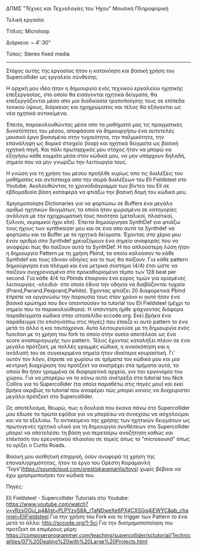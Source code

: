ΔΠΜΣ "Τέχνες και Τεχνολογίες του Ήχου"
Μουσική Πληροφορική 

Τελική εργασία 


Τίτλος: Microloop


Διάρκεια: ~ 4':30"


Τύπος: Stereo fixed media
_______________________

Στόχος αυτής της εργασίας ήταν η κατανόηση και βασική χρήση του Supercollider ως εργαλείο σύνθεσης. 

Η αρχική μου ιδέα ήταν η δημιουργία ενός τεχνικού εργαλείου ηχητικής επεξεργασίας, στο οποίο θα εισάγονται ηχητικά δείγματα, θα επεξεργάζονται μέσα απο μια 
διαδικασία τροποποίησης τους σε επίπεδα τονικού ύψους, διάρκειας και ηχοχρώματος και τέλος θα εξάγονται ως νέα ηχητικά αντικείμενα.

Έπειτα, παρακολουθώντας μέσα απο τα μαθήματά μας τις πραγματικές δυνατότητες του μέσου, αποφάσισα 
να δημιουργήσω ένα αυτοτελές μουσικό έργο βασισμένο στην τυχαιότητα, την παλμικότητα, την επανάληψη ως δομικό στοιχείο (loop) και ηχητικά δείγματα ως βασική 
ηχητική πηγή. Και πάλι πρωταρχικός μου στόχος ήταν να μπορώ να εξηγήσω κάθε κομμάτι μέσα στον κώδικά μου, να μην υπάρχουν δηλαδή, σημεία που να μην γνωρίζω 
την λειτουργία τους. 

Η γνώση για τη χρήση του μέσου προήλθε κυρίως απο τις διαλέξεις του μαθήματος και αντίστοιχα απο την σειρά διαλέξεων του Eli Fieldsteel στο Youtube.
Ακολουθώντας το χρονοδιάγραμμα των βίντεο του Eli σε εβδομαδιαία βάση κατάφερα να φτιάξω την βασική δομή του κώδικά μου.

Χρησιμοποίησα Dictionaries για να φορτώσω σε Buffers ένα μεγάλο αριθμό ηχητικών δειγμάτων, τα οποία ήταν χωρισμένα σε κατηγορίες ανάλογα με την ηχοχρωματική τους 
ποιότητα (μεταλικοί, πλαστικοί, ξύλινοι, κεραμικοί ήχοι κλπ).
Έπειτα δημιούργησα SynthDef για φτιάξω τους ήχους των synthesizer μου και σε ένα απο αυτά τα Synthdef να φορτώσω και τα Buffer με τα ηχητικά δείγματα.
Έχοντας στα χέρια μου έναν αριθμό σπο Synthdef χρειαζόμουν ένα σημείο αναφοράς που να αναφέρει πώς θα παίζουν αυτά τα SynthDef. Η πιο απλούστερη λύση ήταν 
η δημιουργία Pattern με τη χρήση Pbind, τα οποία καλούσαν το κάθε Synthdef και τους έδιναν οδηγίες για το πως θα παίξουν. 
Για κάθε pattern δημιούργησα ένα πλέγμα και ένα μετρικό σύστημα (4/4) έτσι ώστε να παίζουν συγχρονισμένα στο προκαθορισμένο τέμπο των 128 beat per second. 
Για κάθε 4/4 τα Pbinds έπαιρναν ένα εύρος τιμών για ορισμένες λειτουργίες -κλειδιά- στο οποίο έδινα την οδηγία να διαβάζονται τυχαία (Prand,Pwrand,Pexprand,Pwhite).
Έχοντας φτιάξει 20 διαφορετικά Pbind έπρεπε να οργανώσω την παρουσία τους στον χρόνο κι αυτό ήταν ένα βασικό ερώτημα που δεν απαντούσαν τα tutorial του Eli Fieldsteel 
(μέχρι το σημείο που τα παρακολούθησα). Η απάντηση ήρθε ψάχνοντας διάφορα παραδείγματα κώδικα στην ιστοσελίδα sccode.org. 
Εκεί βρήκα ένα παράδειγμα (το επισηνάπτω στις πηγές) που έπαιζε κι αυτό pattern το ένα μετά το άλλο ή και ταυτόχρονα. 
Αυτο λειτουργούσε με τη δημιουργία ενός function με τη χρήση του fork το οποίο στην ουσία αποτέλεσε ως ένα score αναπαραγωγής των pattern. 
Τέλος έχοντας καταλήξει πλέον σε ένα μεγάλο πρότζεκτ, με πολλές γραμμές κώδικα, η ανασκόπηση και η ανάλυσή του σε συγκεκριμένα σημεία ήταν ιδιαίτερα κουραστική.
Γι' αυτόν τον λόγο, έπρεπε να χωρίσω σε τμήματα τον κώδικά μου και μια κεντρική διαχείρηση του προτζεκτ να ανατρέχει στα τμήματα αυτά, τα οποία θα ήταν γραμμένα σε 
διαφορετικά αρχεία, για την εργονομία του χώρου. Για να μπορέρω να το κάνω αυτό ανέτρεξα στα tutorial του Nick Collins για το Supercollider (τα οποία παραθέτω στις πηγές μου)
και εκεί βρήκα ακριβώς το tutorial που αναφέρει πώς μπορεί κανείς να διαχειριστεί μεγάλα πρότζεκτ στο Supercollider. 

Ως αποτέλεσμα, θεωρώ, πως η δουλειά που έκανα πάνω στο Supercollider μου έδωσε τα πρώτα εφόδια για να μπορέσω να συνεχίσω να ασχολούμαι και να το εξελίσω.
Το αντικείμενο της χρήσης των ηχητικών δειγμάτων ως πρωτογενές ηχητικό υλικό για τη δημιουργία συνθέσεων στο 
Supercollider μπορεί να αποτελέσει τη βάση για περεταίρω αναζήτηση καθώς και επέκταση του ερευνητικού πλαισίου σε τομείς όπως το "microsound"
όπως το ορίζει ο Curtis Roads.

Βασική μου αισθητική επηρροή, όσον αναφορά τη χρήση της επαναληψημότητας, ήταν το έργο του Ορέστη Καραμανλή 'Toys'(https://soundcloud.com/orestiskaramanlis/toys)
χωρίς βέβαια να έχω χρησιμοποιήσει τον κώδικά του.

Πηγές:

Eli Fieldsteel - Supercollider Tutorials στο Youtube: https://www.youtube.com/watch?v=yRzsOOiJ_p4&list=PLPYzvS8A_rTaNDweXe6PX4CXSGq4iEWYC&ab_channel=EliFieldsteel
Για την χρήση του Fork και το trigger των Pattern το ένα μετά το άλλο: http://sccode.org/1-5ci
Για την διατμηματοποίηση του προτζεκτ σε επιμέρους μέρη: https://composerprogrammer.com/teaching/supercollider/sctutorial/Technicalities/07%20Dealing%20with%20Large%20Projects.html
